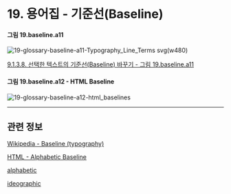 # 19. 용어집 - 기준선(Baseline)

<a id="19-baseline-a11"></a>

#### 그림 19.baseline.a11
![19-glossary-baseline-a11-Typography_Line_Terms svg(w480)](https://github.com/wonder13662/gimp/assets/15767104/1ba2c8c1-a3dd-4412-8ee0-0ff2b712ac4a)

[9.1.3.8. 선택한 텍스트의 기준선(Baseline) 바꾸기 - 그림 19.baseline.a11](./09-01-03-08-baseline.md#19-baseline-a11)

<a id="19-baseline-a12"></a>

#### 그림 19.baseline.a12 - HTML Baseline
![19-glossary-baseline-a12-html_baselines](https://github.com/wonder13662/gimp/assets/15767104/eb3840a4-11c6-4df1-ae95-9543bc750ba3)

***

## 관련 정보

[Wikipedia - Baseline (typography)](https://en.wikipedia.org/wiki/Baseline_(typography))

[HTML - Alphabetic Baseline](https://html.spec.whatwg.org/multipage/canvas.html#dom-textmetrics-alphabeticbaseline)

[alphabetic](https://drafts.csswg.org/css-inline/#alphabetic-baseline)

[ideographic](https://drafts.csswg.org/css-inline/#ideographic-under-baseline)